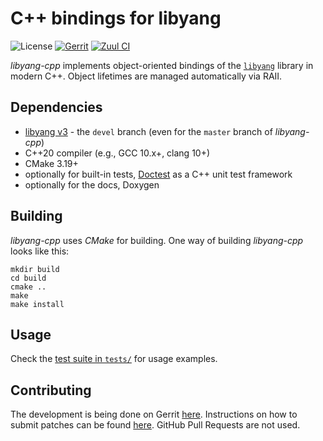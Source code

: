 # C++ bindings for libyang

![License](https://img.shields.io/github/license/CESNET/libyang-cpp)
[![Gerrit](https://img.shields.io/badge/patches-via%20Gerrit-blue)](https://gerrit.cesnet.cz/q/project:CzechLight/libyang-cpp)
[![Zuul CI](https://img.shields.io/badge/zuul-checked-blue)](https://zuul.gerrit.cesnet.cz/t/public/buildsets?project=CzechLight/libyang-cpp)

*libyang-cpp* implements object-oriented bindings of the [`libyang`](https://github.com/CESNET/libyang) library in modern C++.
Object lifetimes are managed automatically via RAII.

## Dependencies
- [libyang v3](https://github.com/CESNET/libyang) - the `devel` branch (even for the `master` branch of *libyang-cpp*)
- C++20 compiler (e.g., GCC 10.x+, clang 10+)
- CMake 3.19+
- optionally for built-in tests, [Doctest](https://github.com/onqtam/doctest/) as a C++ unit test framework
- optionally for the docs, Doxygen

## Building
*libyang-cpp* uses *CMake* for building.
One way of building *libyang-cpp* looks like this:
```
mkdir build
cd build
cmake ..
make
make install
```

## Usage

Check the [test suite in `tests/`](tests/) for usage examples.

## Contributing
The development is being done on Gerrit [here](https://gerrit.cesnet.cz/q/project:CzechLight/libyang-cpp).
Instructions on how to submit patches can be found [here](https://gerrit.cesnet.cz/Documentation/intro-gerrit-walkthrough-github.html).
GitHub Pull Requests are not used.
